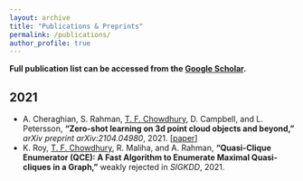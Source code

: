 ```yaml
---
layout: archive
title: "Publications & Preprints"
permalink: /publications/
author_profile: true
---
```


**Full publication list can be accessed from the [Google Scholar](https://scholar.google.com/citations?user=Jwefna0AAAAJ&hl=en&authuser=1).**
## 2021
<!-- {% if author.googlescholar %}
  You can also find my articles on <u><a href="{{author.googlescholar}}">my Google Scholar profile</a>.</u>
{% endif %}

{% include base_path %}

{% for post in site.publications reversed %}
  {% include archive-single.html %}
{% endfor %} -->
<!-- * <ins>T. Chowdhury</ins>, M. Jalisha, A. Cheraghian, and S. Rahman, **“Learning without Forgetting for 3D Point Cloud Objects,”** submitted and under review in _International
Work-Conference on Artificial Neural Networks_, 2021 -->
* A. Cheraghian, S. Rahman, <ins>T. F. Chowdhury</ins>, D. Campbell, and L. Petersson, **“Zero-shot learning on 3d point cloud objects and beyond,”** _arXiv preprint arXiv:2104.04980_, 2021. [[paper](https://arxiv.org/abs/2104.04980)] 
* K. Roy, <ins>T. F. Chowdhury</ins>, R. Maliha, and A. Rahman, **“Quasi-Clique Enumerator (QCE): A Fast Algorithm to Enumerate Maximal Quasi-cliques in a Graph,”** weakly rejected in _SIGKDD_, 2021.
